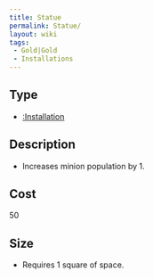 ```yaml
---
title: Statue
permalink: Statue/
layout: wiki
tags:
 - Gold|Gold
 - Installations
---
```


Type
----

-   [:Installation](:Installation "wikilink")

Description
-----------

-   Increases minion population by 1.

Cost
----

50

Size
----

-   Requires 1 square of space.

